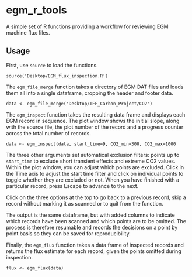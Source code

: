 # egm_r_tools
A simple set of R functions providing a workflow for reviewing EGM machine flux files.

## Usage

First, use `source` to load the functions.

    source('Desktop/EGM_flux_inspection.R')

The `egm_file_merge` function takes a directory of EGM DAT files and loads
them all into a single dataframe, cropping the header and footer data.

	data <- egm_file_merge('Desktop/TFE_Carbon_Project/CO2')

The `egm_inspect` function takes the resulting data frame and displays
each EGM record in sequence. The plot window shows the initial slope,
along with the source file, the plot number of the record and a progress
counter across the total number of records.

    data <- egm_inspect(data, start_time=9, CO2_min=300, CO2_max=1000

The three other arguments set automatical exclusion filters: points up
to `start_time` to exclude short transient effects and extreme CO2 values.
Within the plot window, you can adjust which points are excluded. Click
in the Time axis to adjust the start time filter and click on individual
points to toggle whether they are excluded or not. When you have finished
with a particular record, press Escape to advance to the next.

Click on the three options at the top to go back to a previous record, 
skip a record without marking it as scanned or to quit from the function.

The output is the same dataframe, but with added columns to indicate
which records have been scanned and which points are to be omitted.
The process is therefore resumable and records the decisions on a point
by point basis so they can be saved for reproducibility.

Finally, the `egm_flux` function takes a data frame of inspected records
and returns the flux estimate for each record, given the points omitted 
during inspection.

    flux <- egm_flux(data)
   